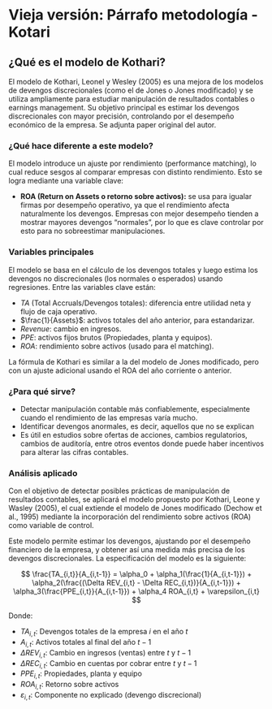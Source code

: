 # Vieja versión: Párrafo metodología - Kotari

## ¿Qué es el modelo de Kothari?
El modelo de Kothari, Leonel y Wesley (2005) es una mejora de los modelos de devengos discrecionales (como el de Jones o Jones modificado) y se utiliza ampliamente para estudiar manipulación de resultados contables o earnings management. Su objetivo principal es estimar los devengos discrecionales con mayor precisión, controlando por el desempeño económico de la empresa. Se adjunta paper original del autor.

### ¿Qué hace diferente a este modelo?
El modelo introduce un ajuste por rendimiento (performance matching), lo cual reduce sesgos al comparar empresas con distinto rendimiento. Esto se logra mediante una variable clave:
- **ROA (Return on Assets o retorno sobre activos):** se usa para igualar firmas por desempeño operativo, ya que el rendimiento afecta naturalmente los devengos. Empresas con mejor desempeño tienden a mostrar mayores devengos “normales”, por lo que es clave controlar por esto para no sobreestimar manipulaciones.

### Variables principales
El modelo se basa en el cálculo de los devengos totales y luego estima los devengos no discrecionales (los normales o esperados) usando regresiones. Entre las variables clave están:
- $TA$ (Total Accruals/Devengos totales): diferencia entre utilidad neta y flujo de caja operativo.
- $\frac{1}{Assets}$: activos totales del año anterior, para estandarizar.
- $Revenue$: cambio en ingresos.
- $PPE$: activos fijos brutos (Propiedades, planta y equipos).
- $ROA$: rendimiento sobre activos (usado para el matching).

La fórmula de Kothari es similar a la del modelo de Jones modificado, pero con un ajuste adicional usando el ROA del año corriente o anterior.

### ¿Para qué sirve?
- Detectar manipulación contable más confiablemente, especialmente cuando el rendimiento de las empresas varía mucho.
- Identificar devengos anormales, es decir, aquellos que no se explican
- Es útil en estudios sobre ofertas de acciones, cambios regulatorios, cambios de auditoría, entre otros eventos donde puede haber incentivos para alterar las cifras contables.

### Análisis aplicado
Con el objetivo de detectar posibles prácticas de manipulación de resultados contables, se aplicará el modelo propuesto por Kothari, Leone y Wasley (2005), el cual extiende el modelo de Jones modificado (Dechow et al., 1995) mediante la incorporación del rendimiento sobre activos (ROA) como variable de control.

Este modelo permite estimar los devengos, ajustando por el desempeño financiero de la empresa, y obtener así una medida más precisa de los devengos discrecionales. La especificación del modelo es la siguiente:

$$
\frac{TA_{i,t}}{A_{i,t-1}} = \alpha_0 + \alpha_1(\frac{1}{A_{i,t-1}}) + \alpha_2(\frac{(\Delta REV_{i,t} - \Delta REC_{i,t})}{A_{i,t-1}}) + \alpha_3(\frac{PPE_{i,t}}{A_{i,t-1}}) + \alpha_4 ROA_{i,t} + \varepsilon_{i,t}
$$

Donde:
- $TA_{i,t}$: Devengos totales de la empresa $i$ en el año $t$
- $A_{i,t}$: Activos totales al final del año $t-1$
- $\Delta REV_{i,t}$: Cambio en ingresos (ventas) entre $t$ y $t-1$
- $\Delta REC_{i,t}$: Cambio en cuentas por cobrar entre $t$ y $t-1$
- $PPE_{i,t}$: Propiedades, planta y equipo
- $ROA_{i,t}$: Retorno sobre activos
- $\varepsilon_{i,t}$: Componente no explicado (devengo discrecional)

